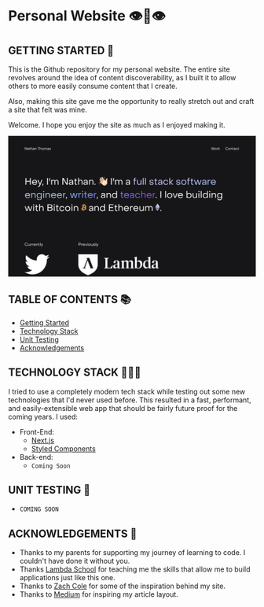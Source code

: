 # Personal Website 👁👄👁

## GETTING STARTED 💭

This is the Github repository for my personal website. The entire site revolves around the idea of content discoverability, as I built it to allow others to more easily consume content that I create.

Also, making this site gave me the opportunity to really stretch out and craft a site that felt was mine.

Welcome. I hope you enjoy the site as much as I enjoyed making it.

![Website screenshot](./assets/website-screenshot-homepage.png)

## TABLE OF CONTENTS 📚

- [Getting Started](#getting-started)
- [Technology Stack](#technology-stack)
- [Unit Testing](#unit-testing)
- [Acknowledgements](#acknowledgements)

## TECHNOLOGY STACK 👨🏻‍💻

I tried to use a completely modern tech stack while testing out some new technologies that I'd never used before. This resulted in a fast, performant, and easily-extensible web app that should be fairly future proof for the coming years. I used:

- Front-End:
  - [Next.js](https://nextjs.org/)
  - [Styled Components](https://styled-components.com/)
- Back-end:
  - `Coming Soon`

## UNIT TESTING 🧪

- `COMING SOON`

## ACKNOWLEDGEMENTS 🎉

- Thanks to my parents for supporting my journey of learning to code. I couldn't have done it without you.
- Thanks [Lambda School](https://lambdaschool.com/) for teaching me the skills that allow me to build applications just like this one.
- Thanks to [Zach Cole](http://zcole.me/index.html) for some of the inspiration behind my site.
- Thanks to [Medium](https://medium.com/) for inspiring my article layout.
